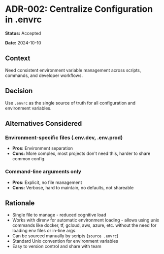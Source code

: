 # ADR-002: Centralize Configuration in .envrc

**Status:** Accepted

**Date:** 2024-10-10

## Context

Need consistent environment variable management across scripts, commands, and developer workflows.

## Decision

Use `.envrc` as the single source of truth for all configuration and environment variables.

## Alternatives Considered

### Environment-specific files (.env.dev, .env.prod)

- **Pros:** Environment separation
- **Cons:** More complex, most projects don't need this, harder to share common config

### Command-line arguments only

- **Pros:** Explicit, no file management
- **Cons:** Verbose, hard to maintain, no defaults, not shareable

## Rationale

- Single file to manage - reduced cognitive load
- Works with direnv for automatic environment loading - allows using unix commands like docker, tf, gcloud, aws, azure, etc. without the need for loading env files or in-line args
- Can be sourced manually by scripts (`source .envrc`)
- Standard Unix convention for environment variables
- Easy to version control and share with team
